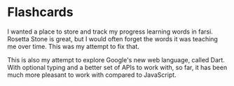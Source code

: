 # Flashcards

I wanted a place to store and track my progress learning words in farsi.  Rosetta Stone is great, but I would often forget the words it was teaching me over time. This was my attempt to fix that.

This is also my attempt to explore Google's new web language, called Dart. With optional typing and a better set of APIs to work with, so far, it has been much more pleasant to work with compared to JavaScript.
